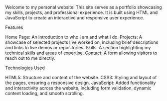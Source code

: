 Welcome to my personal website! 
This site serves as a portfolio showcasing my skills, projects, and professional experience. 
It is built using HTML and JavaScript to create an interactive and responsive user experience.

Features

Home Page: An introduction to who I am and what I do.
Projects: A showcase of selected projects I’ve worked on, including brief descriptions and links to live demos or repositories.
Skills: A section highlighting my technical skills and areas of expertise.
Contact: A form allowing visitors to reach out to me directly.

Technologies Used

HTML5: Structure and content of the website.
CSS3: Styling and layout of the pages, ensuring a responsive design.
JavaScript: Added functionality and interactivity across the website, including form validation, dynamic content loading, and smooth scrolling.

